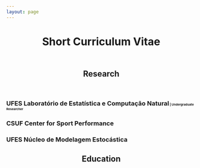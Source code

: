 ```yaml
---
layout: page
---
```



<header><h1>Short Curriculum Vitae</h1></header>

<header><h2>Research</h2></header>

<p><h3>UFES Laboratório de Estatística e Computação Natural<small style="font-size:8px;"> | Undergraduate Researcher </small></h3></p>

<p><h3>CSUF Center for Sport Performance</h3></p>

<p><h3>UFES Núcleo de Modelagem Estocástica</h3></p>


<header><h2>Education</h2></header>
